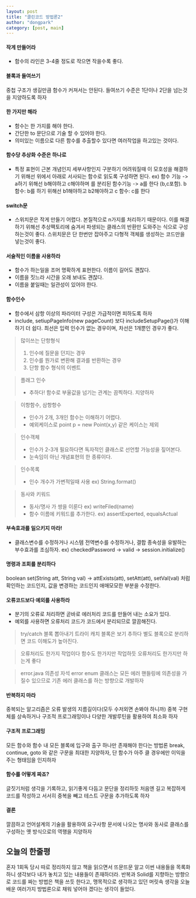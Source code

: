 ```yaml
---
layout: post
title: "클린코드 방법론2"
author: "dongpark"
category: [post, main]
---
```


#### 작게 만들어라
- 함수의 라인은 3-4줄 정도로 작으면 작을수록 좋다.

#### 블록과 들여쓰기
중첩 구조가 생길만큼 함수가 커져서는 안된다.
들여쓰기 수준은 1단이나 2단을 넘는것을 지양하도록 하자

#### 한 가지만 해라
- 함수는 한 가지를 해야 한다.
- 간단한 to 문단으로 기술 할 수 있어야 한다.
- 의미있는 이름으로 다른 함수를 추출할수 있다면 여러작업을 하고있는 것이다.

#### 함수당 추상화 수준은 하나로
- 특정 표현이 근본 개념인지 세부사항인지 구분하기 어려워질때 이 모호성을 해결하기 위해선 위에서 아래로 서사되는 함수로 읽도록 구성하면 된다.
ex) 
함수 기능 -> a하기 위해선 b해야하고 c해야하며 를
분리된 함수기능 -> a를 한다 (b,c포함).
b 함수: b를 하기 위해선 b1해야하고 b2해야하고
c 함수: c를 한다

#### switch문
- 스위치문은 작게 만들기 어렵다. 본질적으로 n가지를 처리하기 때문이다.
이를 해결하기 위해선 추상팩토리에 숨겨서 파생되는 클래스의 반환만 도와주는 식으로 구성하는것이 좋다. 스위치문은 단 한번만 잡아주고 다형적 객체를 생성하는 코드만을 넣는것이 좋다.

#### 서술적인 이름을 사용하라
- 함수가 하는일을 조머 명확하게 표현한다. 이름이 길어도 괜찮다.
- 이름을 짓느라 시간을 오래 보내도 괜찮다.
- 이름을 붙일때는 일관성이 있어야 한다.

#### 함수인수
- 함수에서 삼항 이상의 파라미터 구성은 가급적이면 피하도록 하자
- include, setiupPageInfo(new pageCount) 보다 includeSetupPage()가 이해하기 더 쉽다. 최선은 입력 인수가 없는 경우이며, 차선은 1개뿐인 경우가 좋다.

> 많이쓰는 단항형식
> 1. 인수에 질문을 던지는 경우
> 2. 인수를 뭔가로 변환해 결과를 반환하는 경우
> 3. 단항 함수 형식의 이벤트

> 플래그 인수
> - 추하다! 함수로 부울값을 넘기는 관계는 끔찍하다. 지양하자

> 이항함수, 삼항항수
>  - 인수가 2개, 3개인 함수는 이해하기 어렵다.
> - 예외케이스로 point p = new Point(x,y) 같은 케이스는 제외

> 인수객체
> - 인수가 2-3개 필요하다면 독자적인 클래스로 선언할 가능성을 짚어본다.
> - 눈속임이 아닌 개념표현의 한 종류이다.

> 인수목록
> - 인수 개수가 가변적일때 사용 ex) String.format()

> 동사와 키워드
> - 동사/명사 가 쌍을 이룬다 ex) writeFiled(name)
> - 함수 이름에 키워드를 추가한다. ex) assertExperted, equalsActual

#### 부속효과를 일으키지 마라!
- 클래스변수를 수정하거나 시스템 전역변수를 수정하거나, 결합 종속성을 유발하는 부수효과를 조심하자. ex) checkedPassword -> valid -> session.initialize()

#### 명령과 조회를 분리하다
boolean set(String att, String val) -> attExists(att), setAtt(att), setVal(val)
처럼 확인하는 코드인지, 값을 변경하는 코드인지 애매모모한 부분을 수정한다.

#### 오류코드보다 예외를 사용하라
- 분기의 오류로 처리하면 곧바로 에러처리 코드를 만들어 내는 소요가 있다.
- 예외를 사용하면 오류처리 코드가 코드에서 분리되므로 깔끔해진다.

> try/catch 블록 뽑아내기
> 트라이 캐치 블록은 보기 추하다 별도 블록으로 분리하면 코드 이해도가 높아진다.

> 오류처리도 한가지 작업이다
> 함수도 한가지만 작업하듯 오류처리도 한가지만 하는게 좋다

> error.java 의존성 자석
> error enum 클래스는 모든 에러 핸들링에 의존성을 가질수 있으므로 기존 에러 클래스를 하는 방향으로 개발하자

#### 반복하지 마라
중복되는 알고리즘은 오류 발생의 지름길이다(모두 수저외면 손봐야 하니까)
중복 구현체를 상속하거나 구조적 프로그래밍이나 다양한 개발루틴을 활용하여 최소화 하자

#### 구조적 프로그래밍
모든 함수와 함수 내 모든 블록에 입구와 출구 하나만 존재해야 한다는 방법론
break, continue, goto 와 같은 구문을 최대한 지양하자, 단 함수가 아주 클 경우에만 이익을 주는 형태임을 인지하자

#### 함수를 어떻게 짜죠?
글짓기처럼 생각을 기록하고, 읽기좋게 다듬고 문단을 정리하듯 처음엔 길고 복잡하게 코드를 작성하고 서서히 중복을 빼고 테스트 구문을 추가하도록 하자

#### 결론
깔끔하고 언어설계의 기술을 활용하여 요구사항 문서에 나오는 명사와 동사로 클래스를 구성하는 옛 방식으로의 역행을 지양하자

## 오늘의 한줄평
혼자 1회독 당시 따로 정리하지 않고 책을 읽으면서 뜨문뜨문 알고 이썬 내용들을 목록화 하니 생각보다 내가 놓치고 있는 내용들이 존재하더라.
반복과 Solid를 지향하는 방향으로 코드를 짜는 방법은 책을 쓰듯 한다고, 맹목적으로 생각하고 있던 머릿속 생각을 오늘 배운 여러가지 방법론으로 채워 넣어야 겠다는 생각이 들었다.
